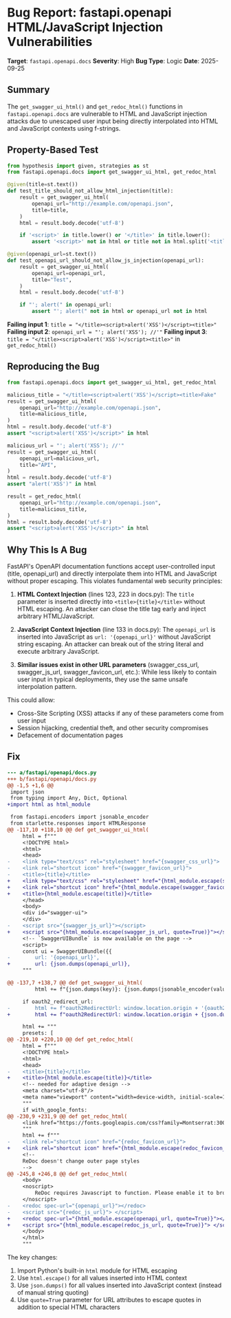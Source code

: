 # Bug Report: fastapi.openapi HTML/JavaScript Injection Vulnerabilities

**Target**: `fastapi.openapi.docs`
**Severity**: High
**Bug Type**: Logic
**Date**: 2025-09-25

## Summary

The `get_swagger_ui_html()` and `get_redoc_html()` functions in `fastapi.openapi.docs` are vulnerable to HTML and JavaScript injection attacks due to unescaped user input being directly interpolated into HTML and JavaScript contexts using f-strings.

## Property-Based Test

```python
from hypothesis import given, strategies as st
from fastapi.openapi.docs import get_swagger_ui_html, get_redoc_html

@given(title=st.text())
def test_title_should_not_allow_html_injection(title):
    result = get_swagger_ui_html(
        openapi_url="http://example.com/openapi.json",
        title=title,
    )
    html = result.body.decode('utf-8')

    if '<script>' in title.lower() or '</title>' in title.lower():
        assert '<script>' not in html or title not in html.split('<title>')[1].split('</title>')[0]

@given(openapi_url=st.text())
def test_openapi_url_should_not_allow_js_injection(openapi_url):
    result = get_swagger_ui_html(
        openapi_url=openapi_url,
        title="Test",
    )
    html = result.body.decode('utf-8')

    if "'; alert(" in openapi_url:
        assert "'; alert(" not in html or openapi_url not in html
```

**Failing input 1**: `title = "</title><script>alert('XSS')</script><title>"`
**Failing input 2**: `openapi_url = "'; alert('XSS'); //'"`
**Failing input 3**: `title = "</title><script>alert('XSS')</script><title>"` in `get_redoc_html()`

## Reproducing the Bug

```python
from fastapi.openapi.docs import get_swagger_ui_html, get_redoc_html

malicious_title = "</title><script>alert('XSS')</script><title>Fake"
result = get_swagger_ui_html(
    openapi_url="http://example.com/openapi.json",
    title=malicious_title,
)
html = result.body.decode('utf-8')
assert "<script>alert('XSS')</script>" in html

malicious_url = "'; alert('XSS'); //'"
result = get_swagger_ui_html(
    openapi_url=malicious_url,
    title="API",
)
html = result.body.decode('utf-8')
assert "alert('XSS')" in html

result = get_redoc_html(
    openapi_url="http://example.com/openapi.json",
    title=malicious_title,
)
html = result.body.decode('utf-8')
assert "<script>alert('XSS')</script>" in html
```

## Why This Is A Bug

FastAPI's OpenAPI documentation functions accept user-controlled input (title, openapi_url) and directly interpolate them into HTML and JavaScript without proper escaping. This violates fundamental web security principles:

1. **HTML Context Injection** (lines 123, 223 in docs.py): The `title` parameter is inserted directly into `<title>{title}</title>` without HTML escaping. An attacker can close the title tag early and inject arbitrary HTML/JavaScript.

2. **JavaScript Context Injection** (line 133 in docs.py): The `openapi_url` is inserted into JavaScript as `url: '{openapi_url}'` without JavaScript string escaping. An attacker can break out of the string literal and execute arbitrary JavaScript.

3. **Similar issues exist in other URL parameters** (swagger_css_url, swagger_js_url, swagger_favicon_url, etc.): While less likely to contain user input in typical deployments, they use the same unsafe interpolation pattern.

This could allow:
- Cross-Site Scripting (XSS) attacks if any of these parameters come from user input
- Session hijacking, credential theft, and other security compromises
- Defacement of documentation pages

## Fix

```diff
--- a/fastapi/openapi/docs.py
+++ b/fastapi/openapi/docs.py
@@ -1,5 +1,6 @@
 import json
 from typing import Any, Dict, Optional
+import html as html_module

 from fastapi.encoders import jsonable_encoder
 from starlette.responses import HTMLResponse
@@ -117,10 +118,10 @@ def get_swagger_ui_html(
     html = f"""
     <!DOCTYPE html>
     <html>
     <head>
-    <link type="text/css" rel="stylesheet" href="{swagger_css_url}">
-    <link rel="shortcut icon" href="{swagger_favicon_url}">
-    <title>{title}</title>
+    <link type="text/css" rel="stylesheet" href="{html_module.escape(swagger_css_url, quote=True)}">
+    <link rel="shortcut icon" href="{html_module.escape(swagger_favicon_url, quote=True)}">
+    <title>{html_module.escape(title)}</title>
     </head>
     <body>
     <div id="swagger-ui">
     </div>
-    <script src="{swagger_js_url}"></script>
+    <script src="{html_module.escape(swagger_js_url, quote=True)}"></script>
     <!-- `SwaggerUIBundle` is now available on the page -->
     <script>
     const ui = SwaggerUIBundle({{
-        url: '{openapi_url}',
+        url: {json.dumps(openapi_url)},
     """

@@ -137,7 +138,7 @@ def get_swagger_ui_html(
         html += f"{json.dumps(key)}: {json.dumps(jsonable_encoder(value))},\n"

     if oauth2_redirect_url:
-        html += f"oauth2RedirectUrl: window.location.origin + '{oauth2_redirect_url}',"
+        html += f"oauth2RedirectUrl: window.location.origin + {json.dumps(oauth2_redirect_url)},"

     html += """
     presets: [
@@ -219,10 +220,10 @@ def get_redoc_html(
     html = f"""
     <!DOCTYPE html>
     <html>
     <head>
-    <title>{title}</title>
+    <title>{html_module.escape(title)}</title>
     <!-- needed for adaptive design -->
     <meta charset="utf-8"/>
     <meta name="viewport" content="width=device-width, initial-scale=1">
     """
     if with_google_fonts:
@@ -230,9 +231,9 @@ def get_redoc_html(
     <link href="https://fonts.googleapis.com/css?family=Montserrat:300,400,700|Roboto:300,400,700" rel="stylesheet">
     """
     html += f"""
-    <link rel="shortcut icon" href="{redoc_favicon_url}">
+    <link rel="shortcut icon" href="{html_module.escape(redoc_favicon_url, quote=True)}">
     <!--
     ReDoc doesn't change outer page styles
     -->
@@ -245,8 +246,8 @@ def get_redoc_html(
     <body>
     <noscript>
         ReDoc requires Javascript to function. Please enable it to browse the documentation.
     </noscript>
-    <redoc spec-url="{openapi_url}"></redoc>
-    <script src="{redoc_js_url}"> </script>
+    <redoc spec-url="{html_module.escape(openapi_url, quote=True)}"></redoc>
+    <script src="{html_module.escape(redoc_js_url, quote=True)}"> </script>
     </body>
     </html>
     """
```

The key changes:
1. Import Python's built-in `html` module for HTML escaping
2. Use `html.escape()` for all values inserted into HTML context
3. Use `json.dumps()` for all values inserted into JavaScript context (instead of manual string quoting)
4. Use `quote=True` parameter for URL attributes to escape quotes in addition to special HTML characters